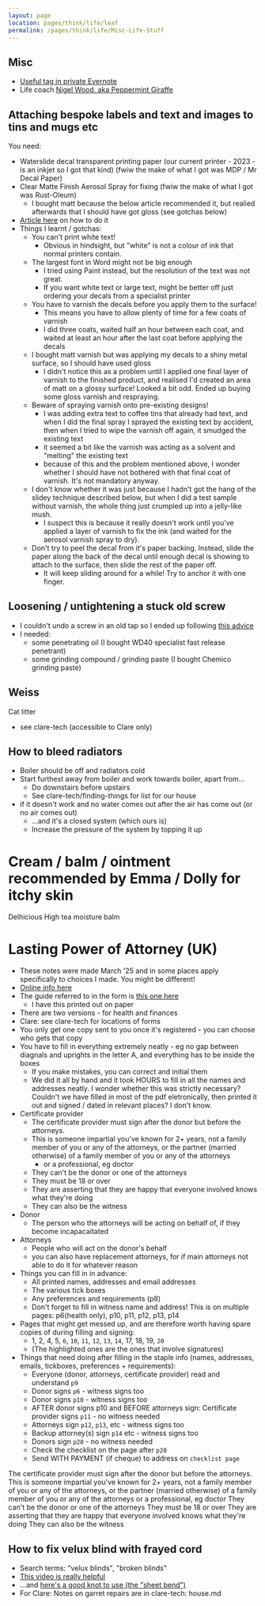 ```yaml
---
layout: page
location: pages/think/life/leaf
permalink: /pages/think/life/Misc-Life-Stuff
---
```



## Misc

- [Useful tag in private Evernote](https://www.evernote.com/client/web?login=true#?an=true&n=7ae17d68-c956-43fd-841f-a3daba3b85ef&query=tag%1FUseful%1FtagGuid%3A445d553a-0d3d-80ce-5f4e-641a12368bae%1Eview%3AVIEW%2FALL_NOTES&)
- Life coach [Nigel Wood, aka Peppermint Giraffe](https://www.peppermintgiraffe.co.uk/about-nigel-wood-coach)

## Attaching bespoke labels and text and images to tins and mugs etc

You need:

- Waterslide decal transparent printing paper (our current printer - 2023 - is an inkjet so I got that kind) (fwiw the make of what I got was MDP / Mr Decal Paper)
- Clear Matte Finish Aerosol Spray for fixing (fwiw the make of what I got was Rust-Oleum)
  - I bought matt because the below article recommended it, but realied afterwards that I should have got gloss (see gotchas below)
- [Article here](http://bydreamsfactory.com/2013/05/all-about-waterslide-decal-paper.html/) on how to do it
- Things I learnt / gotchas:
  - You can't print white text!
    - Obvious in hindsight, but "white" is not a colour of ink that normal printers contain.
  - The largest font in Word might not be big enough
    - I tried using Paint instead, but the resolution of the text was not great.
    - If you want white text or large text, might be better off just ordering your decals from a specialist printer
  - You have to varnish the decals before you apply them to the surface!
    - This means you have to allow plenty of time for a few coats of varnish
    - I did three coats, waited half an hour between each coat, and waited at least an hour after the last coat before applying the decals
  - I bought matt varnish but was applying my decals to a shiny metal surface, so I should have used gloss
    - I didn't notice this as a problem until I applied one final layer of varnish to the finished product, and realised I'd created an area of matt on a glossy surface! Looked a bit odd. Ended up buying some gloss varnish and respraying.
  - Beware of spraying varnish onto pre-existing designs!
    - I was adding extra text to coffee tins that already had text, and when I did the final spray I sprayed the existing text by accident, then when I tried to wipe the varnish off again, it smudged the existing text 
    - it seemed a bit like the varnish was acting as a solvent and "melting" the existing text
    - because of this and the problem mentioned above, I wonder whether I should have not bothered with that final coat of varnish. It's not mandatory anyway.
  - I don't know whether it was just because I hadn't got the hang of the slidey technique described below, but when I did a test sample without varnish, the whole thing just crumpled up into a jelly-like mush.
    - I suspect this is because it really doesn't work until you've applied a layer of varnish to fix the ink (and waited for the aerosol varnish spray to dry).
  - Don't try to peel the decal from it's paper backing. Instead, slide the paper along the back of the decal until enough decal is showing to attach to the surface, then slide the rest of the paper off.
    - It will keep sliding around for a while! Try to anchor it with one finger.

## Loosening / untightening a stuck old screw

- I couldn't undo a screw in an old tap so I ended up following [this advice](https://www.familyhandyman.com/project/how-to-remove-a-stuck-screw/) 
- I needed: 
  - some penetrating oil (I bought WD40 specialist fast release penetrant)
  - some grinding compound / grinding paste (I bought Chemico grinding paste)

## Weiss
Cat litter
- see clare-tech (accessible to Clare only)

## How to bleed radiators

- Boiler should be off and radiators cold
- Start furthest away from boiler and work towards boiler, apart from...
  - Do downstairs before upstairs
  - See clare-tech/finding-things for list for our house
- if it doesn't work and no water comes out after the air has come out (or no air comes out)
  - ...and it's a closed system (which ours is)
  - Increase the pressure of the system by topping it up

# Cream / balm / ointment recommended by Emma / Dolly for itchy skin

Delhicious High tea moisture balm

# Lasting Power of Attorney (UK)

- These notes were made March '25 and in some places apply specifically to choices I made. You might be different!
- [Online info here](https://www.gov.uk/power-of-attorney)
- The guide referred to in the form is [this one here](https://www.gov.uk/government/publications/register-a-lasting-power-of-attorney/lp13-register-your-lasting-power-of-attorney-a-guide-web-version)
  - I have this printed out on paper
- There are two versions - for health and finances
- Clare: see clare-tech for locations of forms
- You only get one copy sent to you once it's registered - you can choose who gets that copy
- You have to fill in everything extremely neatly - eg no gap between diagnals and uprights in the letter A, and everything has to be inside the boxes
  - If you make mistakes, you can correct and initial them
  - We did it all by hand and it took HOURS to fill in all the names and addresses neatly. I wonder whether this was strictly necessary? Couldn't we have filled in most of the pdf eletronically, then printed it out and signed / dated in relevant places? I don't know.
- Certificate provider
  - The certificate provider must sign after the donor but before the attorneys.
  - This is someone impartial you've known for 2+ years, not a family member of you or any of the attorneys, or the partner (married otherwise) of a family member of you or any of the attorneys
    - or a professional, eg doctor
  - They can't be the donor or one of the attorneys
  - They must be 18 or over
  - They are asserting that they are happy that everyone involved knows what they're doing
  - They can also be the witness
- Donor
  - The person who the attorneys will be acting on behalf of, if they become incapacaitated
- Attorneys
  - People who will act on the donor's behalf
  - you can also have replacement attorneys, for if main attorneys not able to do it for whatever reason 
- Things you can fill in in advance:
  - All printed names, addresses and email addresses
  - The various tick boxes
  - Any preferences and requirements (p8)
  - Don't forget to fill in witness name and address! This is on multiple pages: p6(health only), p10, p11, p12, p13, p14
- Pages that might get messed up, and are therefore worth having spare copies of during filling and signing:
  - 1, 2, 4, 5, `6`, `10`, `11`, `12`, `13`, `14`, 17, 18, 19, `20`
  - (The highlighted ones are the ones that involve signatures)
- Things that need doing after filling in the staple info (names, addresses, emails, tickboxes, preferences + requirements):
  - Everyone (donor, attorneys, certificate provider) read and understand `p9`
  - Donor signs `p6` - witness signs too
  - Donor signs `p10` - witness signs too
  - AFTER donor signs p10 and BEFORE attorneys sign: Certificate provider signs `p11` - no witness needed
  - Attorneys sign `p12`, `p13`, etc - witness signs too
  - Backup attorney(s) sign `p14` etc - witness signs too
  - Donors sign `p20` - no witness needed
  - Check the checklist on the page after `p20`
  - Send WITH PAYMENT (if cheque) to address on `checklist page`


The certificate provider must sign after the donor but before the attorneys.
This is someone impartial you've known for 2+ years, not a family member of you or any of the attorneys, or the partner (married otherwise) of a family member of you or any of the attorneys
or a professional, eg doctor
They can't be the donor or one of the attorneys
They must be 18 or over
They are asserting that they are happy that everyone involved knows what they're doing
They can also be the witness

## How to fix velux blind with frayed cord

- Search terms: "velux blinds", "broken blinds"
- [This video is really helpful](https://www.youtube.com/watch?v=xtQFFkVeaNc)
- ...and [here's a good knot to use (the "sheet bend")](https://youtu.be/Qfwc50zKmW0?si=cRx6uHlm3I7qVrhY)
- For Clare: Notes on garret repairs are in clare-tech: house.md
